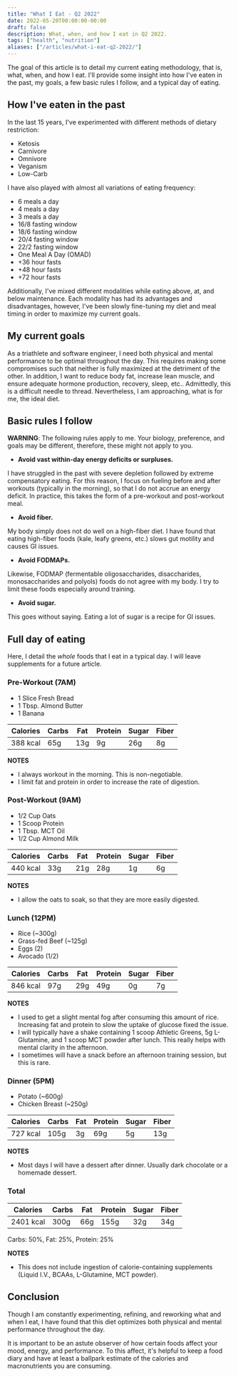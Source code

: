 ```yaml
---
title: "What I Eat - Q2 2022"
date: 2022-05-20T00:00:00-00:00
draft: false
description: What, when, and how I eat in Q2 2022.
tags: ["health", "nutrition"]
aliases: ["/articles/what-i-eat-q2-2022/"]
---
```


The goal of this article is to detail my current eating methodology, that is, what, when, and how I eat. I'll provide some insight into how I've eaten in the past, my goals, a few basic rules I follow, and a typical day of eating.

## How I've eaten in the past

In the last 15 years, I've experimented with different methods of dietary restriction:
* Ketosis
* Carnivore
* Omnivore
* Veganism
* Low-Carb

I have also played with almost all variations of eating frequency:
* 6 meals a day
* 4 meals a day
* 3 meals a day
* 16/8 fasting window
* 18/6 fasting window
* 20/4 fasting window
* 22/2 fasting window
* One Meal A Day (OMAD)
* +36 hour fasts
* +48 hour fasts
* +72 hour fasts

Additionally, I've mixed different modalities while eating above, at, and below maintenance. Each modality has had its advantages and disadvantages, however, I've been slowly fine-tuning my diet and meal timing in order to maximize my current goals.

## My current goals

As a triathlete and software engineer, I need both physical and mental performance to be optimal throughout the day. This requires making some compromises such that neither is fully maximized at the detriment of the other. In addition, I want to reduce body fat, increase lean muscle, and ensure adequate hormone production, recovery, sleep, etc.. Admittedly, this is a difficult needle to thread. Nevertheless, I am approaching, what is for me, the ideal diet.

## Basic rules I follow

**WARNING**: The following rules apply to me. Your biology, preference, and goals may be different, therefore, these might not apply to you.

* **Avoid vast within-day energy deficits or surpluses.**

I have struggled in the past with severe depletion followed by extreme compensatory eating. For this reason, I focus on fueling before and after workouts (typically in the morning), so that I do not accrue an energy deficit. In practice, this takes the form of a pre-workout and post-workout meal.

* **Avoid fiber.**

My body simply does not do well on a high-fiber diet. I have found that eating high-fiber foods (kale, leafy greens, etc.) slows gut motility and causes GI issues.

* **Avoid FODMAPs.**

Likewise, FODMAP (fermentable oligosaccharides, disaccharides, monosaccharides and polyols) foods do not agree with my body. I try to limit these foods especially around training.

* **Avoid sugar.**

This goes without saying. Eating a lot of sugar is a recipe for GI issues.

## Full day of eating

Here, I detail the *whole* foods that I eat in a typical day. I will leave supplements for a future article.

### Pre-Workout (7AM)

* 1 Slice Fresh Bread
* 1 Tbsp. Almond Butter
* 1 Banana

| Calories | Carbs | Fat | Protein | Sugar | Fiber |
| -------- | ----- | --- | ------- | ----- | ----- |
| 388 kcal | 65g   | 13g | 9g      | 26g   | 8g    |

**NOTES**
* I always workout in the morning. This is non-negotiable.
* I limit fat and protein in order to increase the rate of digestion.

### Post-Workout (9AM)

* 1/2 Cup Oats
* 1 Scoop Protein
* 1 Tbsp. MCT Oil
* 1/2 Cup Almond Milk

| Calories | Carbs | Fat | Protein | Sugar | Fiber |
| -------- | ----- | --- | ------- | ----- | ----- |
| 440 kcal | 33g   | 21g | 28g     | 1g    | 6g    |

**NOTES**
* I allow the oats to soak, so that they are more easily digested.

### Lunch (12PM)

* Rice (~300g)
* Grass-fed Beef (~125g)
* Eggs (2)
* Avocado (1/2)

| Calories | Carbs | Fat | Protein | Sugar | Fiber |
| -------- | ----- | --- | ------- | ----- | ----- |
| 846 kcal | 97g   | 29g | 49g     | 0g    | 7g    |

**NOTES**
* I used to get a slight mental fog after consuming this amount of rice. Increasing fat and protein to slow the uptake of glucose fixed the issue.
* I will typically have a shake containing 1 scoop Athletic Greens, 5g L-Glutamine, and 1 scoop MCT powder after lunch. This really helps with mental clarity in the afternoon.
* I sometimes will have a snack before an afternoon training session, but this is rare.

### Dinner (5PM)

* Potato (~600g)
* Chicken Breast (~250g)

| Calories | Carbs | Fat | Protein | Sugar | Fiber |
| -------- | ----- | --- | ------- | ----- | ----- |
| 727 kcal | 105g  | 3g  | 	69g    | 5g    | 13g   |

**NOTES**
* Most days I will have a dessert after dinner. Usually dark chocolate or a homemade dessert.

### Total

| Calories  | Carbs | Fat | Protein | Sugar | Fiber |
| --------- | ----- | --- | ------- | ----- | ----- |
| 2401 kcal | 300g  | 66g | 155g    | 32g   | 34g   |

Carbs: 50%, Fat: 25%, Protein: 25%

**NOTES**
* This does not include ingestion of calorie-containing supplements (Liquid I.V., BCAAs, L-Glutamine, MCT powder).

## Conclusion

Though I am constantly experimenting, refining, and reworking what and when I eat, I have found that this diet optimizes both physical and mental performance throughout the day.

It is important to be an astute observer of how certain foods affect your mood, energy, and performance. To this affect, it's helpful to keep a food diary and have at least a ballpark estimate of the calories and macronutrients you are consuming.
